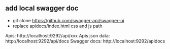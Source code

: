 ## add local swagger doc

* git clone https://github.com/swagger-api/swagger-ui
* replace apidocs/index.html css and js path

Apis: http://localhost:9292/api/xxx
Apis json data: http://localhost:9292/api/docs
Swagger docs: http://localhost:9292/apidocs
